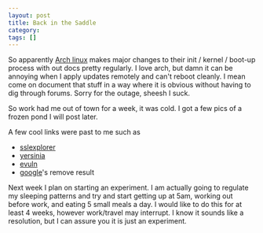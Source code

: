 ```yaml
---
layout: post
title: Back in the Saddle
category: 
tags: []
---
```



So apparently <a target="_blank" title="Arch Linux" href="http://www.archlinux.org">Arch linux</a> makes major changes to their init / kernel / boot-up process with out docs pretty regularly. I love arch, but damn it can be annoying when I apply updates remotely and can't reboot cleanly. I mean come on document that stuff in a way where it is obvious without having to dig through forums. Sorry for the outage, sheesh I suck.

So work had me out of town for a week, it was cold.  I got a few pics of a frozen pond I will post later.

A few cool links were past to me such as
<ul>
	<li><a title="ssl-explorer" target="_blank" href="http://www.sshtools.com/showSslExplorer.do"> sslexplorer</a></li>
	<li><a title="yersinia" target="_blank" href="http://yersinia.sourceforge.net/index.html">yersinia</a></li>
	<li><a title="evuln" target="_blank" href="http://evuln.com/">evuln</a></li>
	<li><a title="google" target="_blank" href="http://www.google.com/">google</a>'s remove result</li>
</ul>
Next week I plan on starting an experiment.  I am actually going to regulate my sleeping patterns and try and start getting up at 5am, working out before work, and eating 5 small meals a day.  I would like to do this for at least 4 weeks, however work/travel may interrupt.  I know it sounds like a resolution, but I can assure you it is just an experiment.
